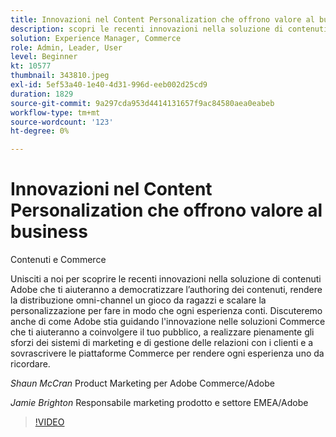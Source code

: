 ```yaml
---
title: Innovazioni nel Content Personalization che offrono valore al business
description: scopri le recenti innovazioni nella soluzione di contenuti Adobe e come Adobe sta guidando l’innovazione nelle soluzioni Commerce
solution: Experience Manager, Commerce
role: Admin, Leader, User
level: Beginner
kt: 10577
thumbnail: 343810.jpeg
exl-id: 5ef53a40-1e40-4d31-996d-eeb002d25cd9
duration: 1829
source-git-commit: 9a297cda953d4414131657f9ac84580aea0eabeb
workflow-type: tm+mt
source-wordcount: '123'
ht-degree: 0%

---
```


# Innovazioni nel Content Personalization che offrono valore al business

Contenuti e Commerce

Unisciti a noi per scoprire le recenti innovazioni nella soluzione di contenuti Adobe che ti aiuteranno a democratizzare l’authoring dei contenuti, rendere la distribuzione omni-channel un gioco da ragazzi e scalare la personalizzazione per fare in modo che ogni esperienza conti.  Discuteremo anche di come Adobe stia guidando l&#39;innovazione nelle soluzioni Commerce che ti aiuteranno a coinvolgere il tuo pubblico, a realizzare pienamente gli sforzi dei sistemi di marketing e di gestione delle relazioni con i clienti e a sovrascrivere le piattaforme Commerce per rendere ogni esperienza uno da ricordare.

*Shaun McCran* Product Marketing per Adobe Commerce/Adobe

*Jamie Brighton* Responsabile marketing prodotto e settore EMEA/Adobe

>[!VIDEO](https://video.tv.adobe.com/v/343810/?quality=12&learn=on)
